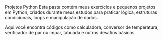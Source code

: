 Projetos Python
Esta pasta contém meus exercícios e pequenos projetos em Python, criados durante meus estudos para praticar lógica, estruturas condicionais, loops e manipulação de dados.

Aqui você encontra códigos como calculadora, conversor de temperatura, verificador de par ou ímpar, tabuada e outros desafios básicos.
